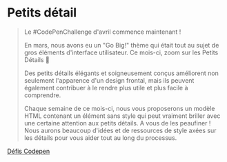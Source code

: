 # Petits détail

>Le #CodePenChallenge d'avril commence maintenant !
>
>En mars, nous avons eu un "Go Big!" thème qui était tout au sujet de gros éléments d'interface utilisateur. Ce mois-ci, zoom sur les Petits Détails 💎
>
>Des petits détails élégants et soigneusement conçus améliorent non seulement l'apparence d'un design frontal, mais ils peuvent également contribuer à le rendre plus utile et plus facile à comprendre.
>
>Chaque semaine de ce mois-ci, nous vous proposerons un modèle HTML contenant un élément sans style qui peut vraiment briller avec une certaine attention aux petits détails. A vous de les peaufiner ! Nous aurons beaucoup d'idées et de ressources de style axées sur les détails pour vous aider tout au long du processus.

[Défis Codepen](https://codepen.io/challenges/2022/april/)